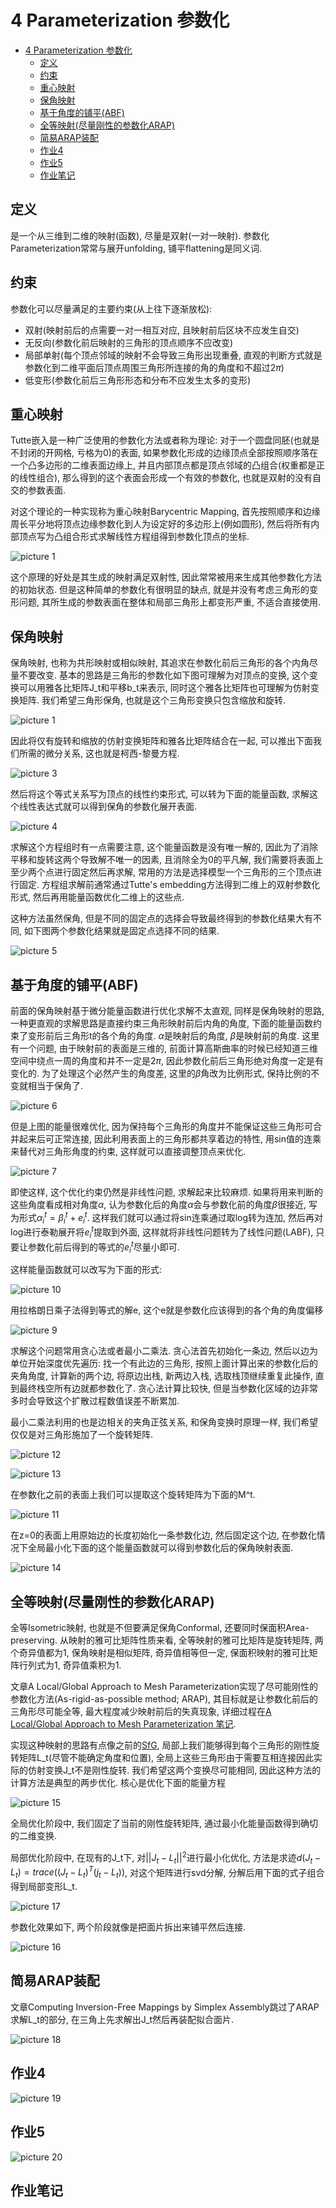 # 4 Parameterization 参数化

- [4 Parameterization 参数化](#4-parameterization-参数化)
  - [定义](#定义)
  - [约束](#约束)
  - [重心映射](#重心映射)
  - [保角映射](#保角映射)
  - [基于角度的铺平(ABF)](#基于角度的铺平abf)
  - [全等映射(尽量刚性的参数化ARAP)](#全等映射尽量刚性的参数化arap)
  - [简易ARAP装配](#简易arap装配)
  - [作业4](#作业4)
  - [作业5](#作业5)
  - [作业笔记](#作业笔记)

## 定义

是一个从三维到二维的映射(函数), 尽量是双射(一对一映射). 参数化Parameterization常常与展开unfolding, 铺平flattening是同义词.

## 约束

参数化可以尽量满足的主要约束(从上往下逐渐放松):

- 双射(映射前后的点需要一对一相互对应, 且映射前后区块不应发生自交)
- 无反向(参数化前后映射的三角形的顶点顺序不应改变)
- 局部单射(每个顶点邻域的映射不会导致三角形出现重叠, 直观的判断方式就是参数化到二维平面后顶点周围三角形所连接的角的角度和不超过$2\pi$)
- 低变形(参数化前后三角形形态和分布不应发生太多的变形)

## 重心映射

Tutte嵌入是一种广泛使用的参数化方法或者称为理论: 对于一个圆盘同胚(也就是不封闭的开网格, 亏格为0)的表面, 如果参数化形成的边缘顶点全部按照顺序落在一个凸多边形的二维表面边缘上, 并且内部顶点都是顶点邻域的凸组合(权重都是正的线性组合), 那么得到的这个表面会形成一个有效的参数化, 也就是双射的没有自交的参数表面.

对这个理论的一种实现称为重心映射Barycentric Mapping, 首先按照顺序和边缘周长平分地将顶点边缘参数化到人为设定好的多边形上(例如圆形), 然后将所有内部顶点写为凸组合形式求解线性方程组得到参数化顶点的坐标.

![picture 1](Media/09ed3c546c3d782021057330dd50dbb4dba9774aec9f91bd72bb65f7889e65a8.png)  

这个原理的好处是其生成的映射满足双射性, 因此常常被用来生成其他参数化方法的初始状态. 但是这种简单的参数化有很明显的缺点, 就是并没有考虑三角形的变形问题, 其所生成的参数表面在整体和局部三角形上都变形严重, 不适合直接使用.

## 保角映射

保角映射, 也称为共形映射或相似映射, 其追求在参数化前后三角形的各个内角尽量不要改变. 基本的思路是三角形的参数化如下图可理解为对顶点的变换, 这个变换可以用雅各比矩阵J_t和平移b_t来表示, 同时这个雅各比矩阵也可理解为仿射变换矩阵. 我们希望三角形保角, 也就是这个三角形变换只包含缩放和旋转.

![picture 1](Media/666f2d3fb557f60587ec1ef0eb72efa38ce46fe6085d52cdacde11c9f4e5c757.png)  

因此将仅有旋转和缩放的仿射变换矩阵和雅各比矩阵结合在一起, 可以推出下面我们所需的微分关系, 这也就是柯西-黎曼方程.

![picture 3](Media/4d67c8a3acff090bf2ee83e257bb2ade58e9e241f8e096493a580c55656f3587.png)  

然后将这个等式关系写为顶点的线性约束形式, 可以转为下面的能量函数, 求解这个线性表达式就可以得到保角的参数化展开表面.

![picture 4](Media/3cfa0a4d11ff5d764d56942c7d1d85ab099db8a8d5c19dd17b1977d9b764e6e7.png)  

求解这个方程组时有一点需要注意, 这个能量函数是没有唯一解的, 因此为了消除平移和旋转这两个导致解不唯一的因素, 且消除全为0的平凡解, 我们需要将表面上至少两个点进行固定然后再求解, 常用的方法是选择模型一个三角形的三个顶点进行固定. 方程组求解前通常通过Tutte's embedding方法得到二维上的双射参数化形式, 然后再用能量函数优化二维上的这些点.

这种方法虽然保角, 但是不同的固定点的选择会导致最终得到的参数化结果大有不同, 如下图两个参数化结果就是固定点选择不同的结果.

![picture 5](Media/f3d09d9d18c55a0c0474196393967843779e073c3051202efd9ede304fd6f537.png)  

## 基于角度的铺平(ABF)

前面的保角映射基于微分能量函数进行优化求解不太直观, 同样是保角映射的思路, 一种更直观的求解思路是直接约束三角形映射前后内角的角度, 下面的能量函数约束了变形前后三角形t的各个角的角度. $\alpha$是映射后的角度, $\beta$是映射前的角度. 这里有一个问题, 由于映射前的表面是三维的, 前面计算高斯曲率的时候已经知道三维空间中绕点一周的角度和并不一定是$2\pi$, 因此参数化前后三角形绝对角度一定是有变化的. 为了处理这个必然产生的角度差, 这里的$\beta$角改为比例形式, 保持比例的不变就相当于保角了.

![picture 6](Media/00cec74675044214b67cd45b16d60cf6d257fd6f864cef10cb25d31b24c45f36.png)  

但是上图的能量很难优化, 因为保持每个三角形的角度并不能保证这些三角形可合并起来后可正常连接, 因此利用表面上的三角形都共享着边的特性, 用sin值的连乘来替代对三角形角度的约束, 这样就可以直接调整顶点来优化.

![picture 7](Media/532e2913af09f6d7cbf960799b9256217f0d171fc901b789dd1655a895927589.png)  

即使这样, 这个优化约束仍然是非线性问题, 求解起来比较麻烦. 如果将用来判断的这些角度看成相对角度$\alpha$, 认为参数化后的角度$\alpha$会与参数化前的角度$\beta$很接近, 写为形式$\alpha^{t}_{i}=\beta^{t}_{i}+e^{t}_{i}$. 这样我们就可以通过将sin连乘通过取log转为连加, 然后再对log进行泰勒展开将$e^{t}_{i}$提取到外面, 这样就将非线性问题转为了线性问题(LABF), 只要让参数化前后得到的等式的$e^{t}_{i}$尽量小即可.

这样能量函数就可以改写为下面的形式:

![picture 10](Media/f34e488f52dfca7069cda16d3cfec5c22b2cd14b0c5000add13158c69ab9e4e4.png)   

用拉格朗日乘子法得到等式的解e, 这个e就是参数化应该得到的各个角的角度偏移

![picture 9](Media/c5121f1e83d73d88a0eff4dea73e8c410f8b3179c7a6399eb3a7ca1e10e59c0f.png)  

求解这个问题常用贪心法或者最小二乘法. 贪心法首先初始化一条边, 然后以边为单位开始深度优先遍历: 找一个有此边的三角形, 按照上面计算出来的参数化后的夹角角度, 计算新的两个边, 将原边出栈, 新两边入栈, 选取栈顶继续重复此操作, 直到最终栈空所有边就都参数化了. 贪心法计算比较快, 但是当参数化区域的边非常多时会导致这个扩散过程数值误差不断累加.

最小二乘法利用的也是边相关的夹角正弦关系, 和保角变换时原理一样, 我们希望仅仅是对三角形施加了一个旋转矩阵.

![picture 12](Media/c900aa54fd499450b1aeb0d567139c8e48f974a5426ea77b80ce25fe8742f2e9.png)  

![picture 13](Media/2199d4e1db4eecb1d4696acf2c16a9caa6cb17fb155177a90e604ea36ba93b0f.png)  

在参数化之前的表面上我们可以提取这个旋转矩阵为下面的M^t.

![picture 11](Media/1f4701665b6e8052c2fd637c8711a602eca0bb420eabba358761b71915ffca61.png)  

在z=0的表面上用原始边的长度初始化一条参数化边, 然后固定这个边, 在参数化情况下全局最小化下面的这个能量函数就可以得到参数化后的保角映射表面.

![picture 14](Media/2c67bd4a8adcfe57bf21465a5dee2d57159a1d3eafe6f65e107afd253bbb0de8.png)  

## 全等映射(尽量刚性的参数化ARAP)

全等Isometric映射, 也就是不但要满足保角Conformal, 还要同时保面积Area-preserving. 从映射的雅可比矩阵性质来看, 全等映射的雅可比矩阵是旋转矩阵, 两个奇异值都为1, 保角映射是相似矩阵, 奇异值相等但一定, 保面积映射的雅可比矩阵行列式为1, 奇异值乘积为1.

文章A Local/Global Approach to Mesh Parameterization实现了尽可能刚性的参数化方法(As-rigid-as-possible method; ARAP), 其目标就是让参数化前后的三角形尽可能全等, 最大程度减少映射前后的失真现象, 详细过程在[A Local/Global Approach to Mesh Parameterization 笔记](../../论文笔记/A%20Local%20Global%20Approach%20to%20Mesh%20Parameterization/README.md).

实现这种映射的思路有点像之前的[SfG](...), 局部上我们能够得到每个三角形的刚性旋转矩阵L_t(尽管不能确定角度和位置), 全局上这些三角形由于需要互相连接因此实际的仿射变换J_t不是刚性旋转. 我们希望这两个变换尽可能相同, 因此这种方法的计算方法是典型的两步优化. 核心是优化下面的能量方程

![picture 15](Media/90463832070cf9f814321b84e5369229eb518a5b39bc57be9aaadab1003aefe0.png)  

全局优化阶段中, 我们固定了当前的刚性旋转矩阵, 通过最小化能量函数得到确切的二维变换.

局部优化阶段中, 在现有的J_t下, 对$||J_t-L_t||^2$进行最小化优化, 方法是求迹$d(J_t-L_t)=trace((J_t-L_t)^T(j_t-L_t))$, 对这个矩阵进行svd分解, 分解后用下面的式子组合得到局部变形L_t.

![picture 17](Media/2662600dec4783bd0745decf4903d13a20718c5b3db5cd8980d5183f6639902b.png)  

参数化效果如下, 两个阶段就像是把面片拆出来铺平然后连接.

![picture 16](Media/9f732a3b4f1cb7af4459a9e913aaecc601d1c76989d75e9034850b7f684c7a53.png)  

## 简易ARAP装配

文章Computing Inversion-Free Mappings by Simplex Assembly跳过了ARAP求解L_t的部分, 在三角上先求解出J_t然后再装配拟合面片.

![picture 18](Media/ace06f0550a786226df08bc2c1ac137620f946c0d42caff9d449c8da3d4d7d93.png)  

## 作业4

![picture 19](Media/64919aaeeb833d81987d9786c6fa138f988f5f67ed1ffece91ca2e9a7b7f5780.png)  

## 作业5

![picture 20](Media/5a2ffe10e4def22af694c184c2bc789fc5e97d046d14d13ed70274d1bab43cc7.png)  

## 作业笔记
